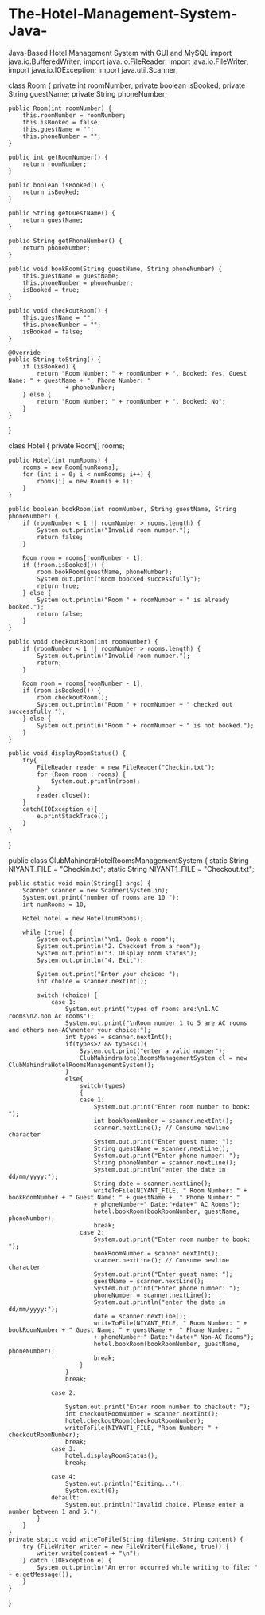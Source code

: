 # The-Hotel-Management-System-Java-
Java-Based Hotel Management System with GUI and MySQL 
import java.io.BufferedWriter;
import java.io.FileReader;
import java.io.FileWriter;
import java.io.IOException;
import java.util.Scanner;

class Room {
    private int roomNumber;
    private boolean isBooked;
    private String guestName;
    private String phoneNumber;

    public Room(int roomNumber) {
        this.roomNumber = roomNumber;
        this.isBooked = false;
        this.guestName = "";
        this.phoneNumber = "";
    }

    public int getRoomNumber() {
        return roomNumber;
    }

    public boolean isBooked() {
        return isBooked;
    }

    public String getGuestName() {
        return guestName;
    }

    public String getPhoneNumber() {
        return phoneNumber;
    }

    public void bookRoom(String guestName, String phoneNumber) {
        this.guestName = guestName;
        this.phoneNumber = phoneNumber;
        isBooked = true;
    }

    public void checkoutRoom() {
        this.guestName = "";
        this.phoneNumber = "";
        isBooked = false;
    }

    @Override
    public String toString() {
        if (isBooked) {
            return "Room Number: " + roomNumber + ", Booked: Yes, Guest Name: " + guestName + ", Phone Number: "
                    + phoneNumber;
        } else {
            return "Room Number: " + roomNumber + ", Booked: No";
        }
    }
}

class Hotel {
    private Room[] rooms;

    public Hotel(int numRooms) {
        rooms = new Room[numRooms];
        for (int i = 0; i < numRooms; i++) {
            rooms[i] = new Room(i + 1);
        }
    }

    public boolean bookRoom(int roomNumber, String guestName, String phoneNumber) {
        if (roomNumber < 1 || roomNumber > rooms.length) {
            System.out.println("Invalid room number.");
            return false;
        }

        Room room = rooms[roomNumber - 1];
        if (!room.isBooked()) {
            room.bookRoom(guestName, phoneNumber);
            System.out.print("Room boocked successfully");
            return true;
        } else {
            System.out.println("Room " + roomNumber + " is already booked.");
            return false;
        }
    }

    public void checkoutRoom(int roomNumber) {
        if (roomNumber < 1 || roomNumber > rooms.length) {
            System.out.println("Invalid room number.");
            return;
        }

        Room room = rooms[roomNumber - 1];
        if (room.isBooked()) {
            room.checkoutRoom();
            System.out.println("Room " + roomNumber + " checked out successfully.");
        } else {
            System.out.println("Room " + roomNumber + " is not booked.");
        }
    }

    public void displayRoomStatus() {
        try{
            FileReader reader = new FileReader("Checkin.txt");
            for (Room room : rooms) {
                System.out.println(room);
            }
            reader.close();  
        }
        catch(IOException e){
            e.printStackTrace();
        }
    }

    
}

public class ClubMahindraHotelRoomsManagementSystem {
    static String NIYANT_FILE = "Checkin.txt";
    static String NIYANT1_FILE = "Checkout.txt";
    
    public static void main(String[] args) {
        Scanner scanner = new Scanner(System.in);
        System.out.print("number of rooms are 10 ");
        int numRooms = 10;

        Hotel hotel = new Hotel(numRooms);

        while (true) {
            System.out.println("\n1. Book a room");
            System.out.println("2. Checkout from a room");
            System.out.println("3. Display room status");
            System.out.println("4. Exit");
            
            System.out.print("Enter your choice: ");
            int choice = scanner.nextInt();

            switch (choice) {
                case 1:
                    System.out.print("types of rooms are:\n1.AC rooms\n2.non Ac rooms");
                    System.out.print("\nRoom number 1 to 5 are AC rooms and others non-AC\nenter your choice:");
                    int types = scanner.nextInt();
                    if(types>2 && types<1){
                        System.out.print("enter a valid number");
                        ClubMahindraHotelRoomsManagementSystem cl = new  ClubMahindraHotelRoomsManagementSystem();   
                    }
                    else{
                        switch(types)
                        {
                        case 1:
                            System.out.print("Enter room number to book: ");    
                            int bookRoomNumber = scanner.nextInt();
                            scanner.nextLine(); // Consume newline character
                            System.out.print("Enter guest name: ");
                            String guestName = scanner.nextLine();
                            System.out.print("Enter phone number: ");
                            String phoneNumber = scanner.nextLine();
                            System.out.println("enter the date in dd/mm/yyyy:");
                            String date = scanner.nextLine();
                            writeToFile(NIYANT_FILE, " Room Number: " + bookRoomNumber + " Guest Name: " + guestName +  " Phone Number: "
                            + phoneNumber+" Date:"+date+" AC Rooms");
                            hotel.bookRoom(bookRoomNumber, guestName, phoneNumber);
                            break;
                        case 2:
                            System.out.print("Enter room number to book: ");
                            bookRoomNumber = scanner.nextInt();
                            scanner.nextLine(); // Consume newline character
                            System.out.print("Enter guest name: ");
                            guestName = scanner.nextLine();
                            System.out.print("Enter phone number: ");
                            phoneNumber = scanner.nextLine();
                            System.out.println("enter the date in dd/mm/yyyy:");
                            date = scanner.nextLine();
                            writeToFile(NIYANT_FILE, " Room Number: " + bookRoomNumber + " Guest Name: " + guestName +  " Phone Number: "
                            + phoneNumber+" Date:"+date+" Non-AC Rooms");
                            hotel.bookRoom(bookRoomNumber, guestName, phoneNumber);
                            break;
                        }
                    }
                    break;
                    
                case 2:
                    
                    System.out.print("Enter room number to checkout: ");
                    int checkoutRoomNumber = scanner.nextInt();
                    hotel.checkoutRoom(checkoutRoomNumber);
                    writeToFile(NIYANT1_FILE, "Room Number: " + checkoutRoomNumber);
                    break;
                case 3:
                    hotel.displayRoomStatus();
                    break;
                
                case 4:
                    System.out.println("Exiting...");
                    System.exit(0);
                default:
                    System.out.println("Invalid choice. Please enter a number between 1 and 5.");
            }
        }
    }
    private static void writeToFile(String fileName, String content) {
        try (FileWriter writer = new FileWriter(fileName, true)) {
            writer.write(content + "\n");
        } catch (IOException e) {
            System.out.println("An error occurred while writing to file: " + e.getMessage());
        }
    }
}
